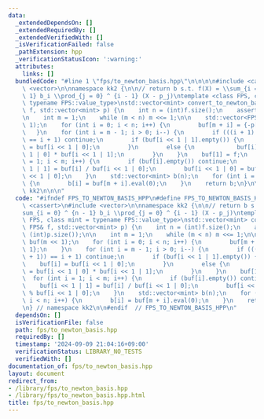 ```yaml
---
data:
  _extendedDependsOn: []
  _extendedRequiredBy: []
  _extendedVerifiedWith: []
  _isVerificationFailed: false
  _pathExtension: hpp
  _verificationStatusIcon: ':warning:'
  attributes:
    links: []
  bundledCode: "#line 1 \"fps/to_newton_basis.hpp\"\n\n\n\n#include <cassert>\n#include\
    \ <vector>\n\nnamespace kk2 {\n\n// return b s.t. f(X) = \\sum_{i = 0} ^ {n -\
    \ 1} b_i \\prod_{j = 0} ^ {i - 1} (X - p_j)\ntemplate <class FPS, class mint =\
    \ typename FPS::value_type>\nstd::vector<mint> convert_to_newton_basis(const FPS&\
    \ f, std::vector<mint> p) {\n    int n = (int)f.size();\n    assert(n == (int)p.size());\n\
    \n    int m = 1;\n    while (m < n) m <<= 1;\n\n    std::vector<FPS> buf(m <<\
    \ 1);\n    for (int i = 0; i < n; i++) {\n        buf[m + i] = {-p[i], 1};\n \
    \   }\n    for (int i = m - 1; i > 0; i--) {\n        if (((i + 1) & -(i + 1))\
    \ == i + 1) continue;\n        if (buf[i << 1 | 1].empty()) {\n            buf[i]\
    \ = buf[i << 1 | 0];\n        }\n        else {\n            buf[i] = buf[i <<\
    \ 1 | 0] * buf[i << 1 | 1];\n        }\n    }\n    buf[1] = f;\n    for (int i\
    \ = 1; i < m; i++) {\n        if (buf[i].empty()) continue;\n        buf[i <<\
    \ 1 | 1] = buf[i] / buf[i << 1 | 0];\n        buf[i << 1 | 0] = buf[i] % buf[i\
    \ << 1 | 0];\n    }\n    std::vector<mint> b(n);\n    for (int i = 0; i < n; i++)\
    \ {\n        b[i] = buf[m + i].eval(0);\n    }\n    return b;\n}\n\n} // namespace\
    \ kk2\n\n\n"
  code: "#ifndef FPS_TO_NEWTON_BASIS_HPP\n#define FPS_TO_NEWTON_BASIS_HPP 1\n\n#include\
    \ <cassert>\n#include <vector>\n\nnamespace kk2 {\n\n// return b s.t. f(X) = \\\
    sum_{i = 0} ^ {n - 1} b_i \\prod_{j = 0} ^ {i - 1} (X - p_j)\ntemplate <class\
    \ FPS, class mint = typename FPS::value_type>\nstd::vector<mint> convert_to_newton_basis(const\
    \ FPS& f, std::vector<mint> p) {\n    int n = (int)f.size();\n    assert(n ==\
    \ (int)p.size());\n\n    int m = 1;\n    while (m < n) m <<= 1;\n\n    std::vector<FPS>\
    \ buf(m << 1);\n    for (int i = 0; i < n; i++) {\n        buf[m + i] = {-p[i],\
    \ 1};\n    }\n    for (int i = m - 1; i > 0; i--) {\n        if (((i + 1) & -(i\
    \ + 1)) == i + 1) continue;\n        if (buf[i << 1 | 1].empty()) {\n        \
    \    buf[i] = buf[i << 1 | 0];\n        }\n        else {\n            buf[i]\
    \ = buf[i << 1 | 0] * buf[i << 1 | 1];\n        }\n    }\n    buf[1] = f;\n  \
    \  for (int i = 1; i < m; i++) {\n        if (buf[i].empty()) continue;\n    \
    \    buf[i << 1 | 1] = buf[i] / buf[i << 1 | 0];\n        buf[i << 1 | 0] = buf[i]\
    \ % buf[i << 1 | 0];\n    }\n    std::vector<mint> b(n);\n    for (int i = 0;\
    \ i < n; i++) {\n        b[i] = buf[m + i].eval(0);\n    }\n    return b;\n}\n\
    \n} // namespace kk2\n\n#endif  // FPS_TO_NEWTON_BASIS_HPP\n"
  dependsOn: []
  isVerificationFile: false
  path: fps/to_newton_basis.hpp
  requiredBy: []
  timestamp: '2024-09-09 21:04:16+09:00'
  verificationStatus: LIBRARY_NO_TESTS
  verifiedWith: []
documentation_of: fps/to_newton_basis.hpp
layout: document
redirect_from:
- /library/fps/to_newton_basis.hpp
- /library/fps/to_newton_basis.hpp.html
title: fps/to_newton_basis.hpp
---
```

